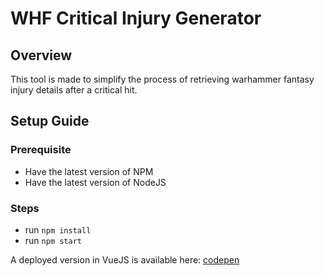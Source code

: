 # WHF Critical Injury Generator
## Overview
This tool is made to simplify the process of retrieving warhammer fantasy injury details after a critical hit.
## Setup Guide
### Prerequisite
- Have the latest version of NPM
- Have the latest version of NodeJS

### Steps
- run `npm install`
- run `npm start`

A deployed version in VueJS is available here: [codepen](https://codepen.io/depressedCat/full/qBmYJrL)
